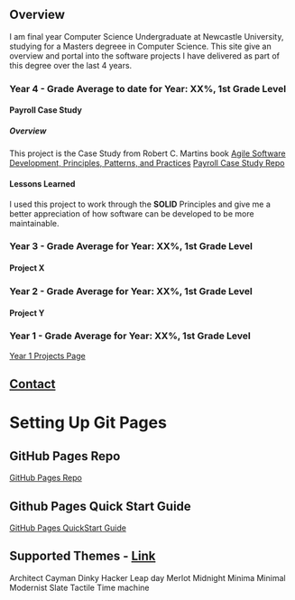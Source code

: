 ## Overview
I am final year Computer Science Undergraduate at Newcastle University, studying for a Masters degreee in Computer Science.  This site give an overview and portal into the software projects I have delivered as part of this degree over the last 4 years.

### Year 4 - Grade Average to date for Year: XX%, 1st Grade Level
#### Payroll Case Study
##### Overview
This project is the Case Study from Robert C. Martins book [Agile Software Development, Principles, Patterns, and Practices](https://www.amazon.com/AGILE-SOFTWARE-DEVELOPMENT-Robert-Martin/dp/B006X8HRDQ)
[Payroll Case Study Repo](https://github.com/robertwh09/Payroll-Case-Study)
#### Lessons Learned
I used this project to work through the **SOLID** Principles and give me a better appreciation of how software can be developed to be more maintainable.

### Year 3 - Grade Average for Year: XX%, 1st Grade Level
#### Project X  

### Year 2 - Grade Average for Year: XX%, 1st Grade Level
#### Project Y

### Year 1 - Grade Average for Year: XX%, 1st Grade Level
[Year 1 Projects Page](/Year1)

## [Contact](/contact)

# Setting Up Git Pages
## GitHub Pages Repo
[GitHub Pages Repo](https://github.com/robertwh09/robertwh09.github.io)

## Github Pages Quick Start Guide
[GitHub Pages QuickStart Guide](https://docs.github.com/en/pages/quickstart)

## Supported Themes - [Link](https://pages.github.com/themes/)
Architect
Cayman
Dinky
Hacker
Leap day
Merlot
Midnight
Minima
Minimal
Modernist
Slate
Tactile
Time machine
